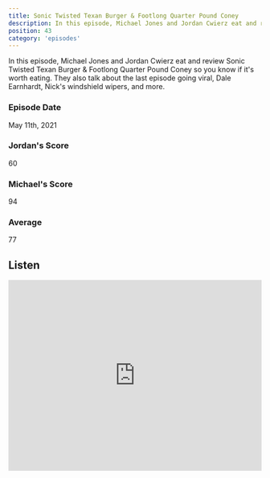 ```yaml
---
title: Sonic Twisted Texan Burger & Footlong Quarter Pound Coney
description: In this episode, Michael Jones and Jordan Cwierz eat and review Sonic Twisted Texan Burger & Footlong Quarter Pound Coney so you know if it's worth eating
position: 43
category: 'episodes'
---
```


In this episode, Michael Jones and Jordan Cwierz eat and review Sonic Twisted Texan Burger & Footlong Quarter Pound Coney so you know if it's worth eating. They also talk about the last episode going viral, Dale Earnhardt, Nick's windshield wipers, and more.

### Episode Date

May 11th, 2021

### Jordan's Score

60

### Michael's Score

94

### Average

77

## Listen

<iframe src="https://open.spotify.com/embed-podcast/episode/2GSM83sVvu6qCwi3YluwfG" loading="lazy" style="border: 0; width: 100%; height: 380px;" allow="encrypted-media"></iframe>
